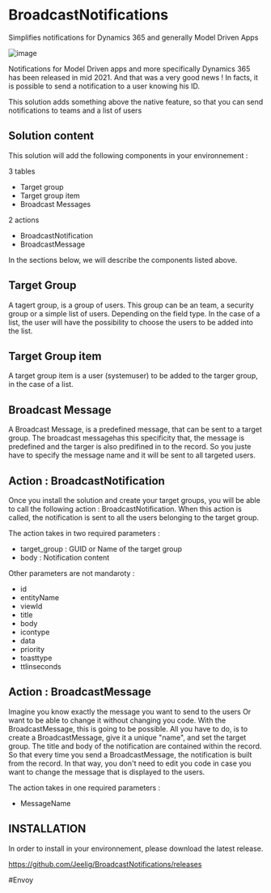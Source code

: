 # BroadcastNotifications
Simplifies notifications for Dynamics 365 and generally Model Driven Apps

![image](https://user-images.githubusercontent.com/1626027/170872201-524d6d9a-57b7-42ce-a39f-0c95bd970ba7.png)

Notifications for Model Driven apps and more specifically Dynamics 365 has been released in mid 2021. And that was a very good news !
In facts, it is possible to send a notification to a user knowing his ID.

This solution adds something above the native feature, so that you can send notifications to teams and a list of users

## Solution content

This solution will add the following components in your environnement :

3 tables

- Target group
- Target group item
- Broadcast Messages

2 actions

- BroadcastNotification
- BroadcastMessage

In the sections below, we will describe the components listed above.

## Target Group

A tagert group, is a group of users. This group can be an team, a security group or a simple list of users. Depending on the field type.
In the case of a list, the user will have the possibility to choose the users to be added into the list.

## Target Group item

A target group item is a user (systemuser) to be added to the targer group, in the case of a list.

## Broadcast Message

A Broadcast Message, is a predefined message, that can be sent to a target group.
The broadcast messagehas this specificity that, the message is predefined and the targer is also predifined in to the record.
So you juste have to specify the message name and it will be sent to all targeted users.

## Action : BroadcastNotification

Once you install the solution and create your target groups, you will be able to call the following action : BroadcastNotification.
When this action is called, the notification is sent to all the users belonging to the target group.

The action takes in two required parameters :
- target_group : GUID or Name of the target group
- body : Notification content

Other parameters are not mandaroty :

- id
- entityName
- viewId
- title
- body
- icontype
- data
- priority
- toasttype
- ttlinseconds

## Action : BroadcastMessage

Imagine you know exactly the message you want to send to the users Or want to be able to change it without changing you code.
With the BroadcastMessage, this is going to be possible.
All you have to do, is to create a BroadcastMessage, give it a unique "name", and set the target group.
The title and body of the notification are contained within the record. So that every time you send a BroadcastMessage, the notification is built from the record.
In that way, you don't need to edit you code in case you want to change the message that is displayed to the users.

The action takes in one required parameters :

- MessageName


## INSTALLATION

In order to install in your environnement, please download the latest release.

<a hre="google.com">https://github.com/Jeelig/BroadcastNotifications/releases</a>

#Envoy

